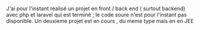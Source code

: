 

J'ai pour l'instant réalisé un projet en front / back end ( surtout backend) avec php et laravel qui est terminé ; le code soure n'est pour l'instant pas disponible.
Un deuxieme projet est en cours , du meme type mais en en JEE
